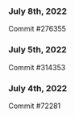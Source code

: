 ### July 8th, 2022

Commit #276355

### July 5th, 2022

Commit #314353


### July 4th, 2022

Commit #72281
